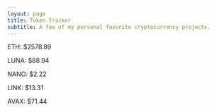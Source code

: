 ```yaml
---
layout: page
title: Token Tracker
subtitle: A few of my personal favorite cryptocurrency projects.
---
```


<!--BEGINCRYPTOINPUT-->
ETH: $2578.89

LUNA: $88.94

NANO: $2.22

LINK: $13.31

AVAX: $71.44

<!--ENDCRYPTOINPUT-->

